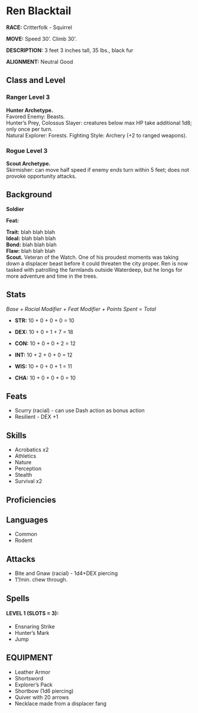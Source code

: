 # Ren Blacktail 

**RACE:** Critterfolk - Squirrel

**MOVE:** Speed 30’. Climb 30’.

**DESCRIPTION:** 3 feet 3 inches tall, 35 lbs., black fur

**ALIGNMENT:** Neutral Good

## Class and Level

### Ranger Level 3
**Hunter Archetype.** \
Favored Enemy: Beasts. \
Hunter’s Prey, Colossus Slayer: creatures below max HP take additional 1d8; only once per turn. \
Natural Explorer: Forests. Fighting Style: Archery (+2 to ranged weapons). 

### Rogue Level 3
**Scout Archetype.** \
Skirmisher: can move half speed if enemy ends turn within 5 feet; does not provoke opportunity attacks.

## Background

**Soldier**

**Feat:**

**Trait:** blah blah blah \
**Ideal:** blah blah blah \
**Bond:** blah blah blah \
**Flaw:** blah blah blah \
**Scout.** Veteran of the Watch. One of his proudest moments was taking down a displacer beast before it could threaten the city proper. Ren is now tasked with patrolling the farmlands outside Waterdeep, but he longs for more adventure and time in the trees.

## Stats

*Base + Racial Modifier + Feat Modifier + Points Spent = Total*

* **STR:** 10 + 0 + 0 + 0 = 10

* **DEX:** 10 + 0 + 1 + 7 = 18

* **CON:** 10 + 0 + 0 + 2 = 12

* **INT:** 10 + 2 + 0 + 0 = 12

* **WIS:** 10 + 0 + 0 + 1 = 11

* **CHA:** 10 + 0 + 0 + 0 = 10

## Feats
* Scurry (racial) - can use Dash action as bonus action
* Resilient - DEX +1

## Skills
* Acrobatics x2
* Athletics
* Nature
* Perception
* Stealth
* Survival x2

## Proficiencies

## Languages
* Common
* Rodent

## Attacks
* Bite and Gnaw (racial) - 1d4+DEX piercing
* 1”/min. chew through.

## Spells
#### LEVEL 1 (SLOTS = 3):
* Ensnaring Strike
* Hunter’s Mark
* Jump

## EQUIPMENT
* Leather Armor
* Shortsword
* Explorer’s Pack
* Shortbow (1d6 piercing)
* Quiver with 20 arrows
* Necklace made from a displacer fang
